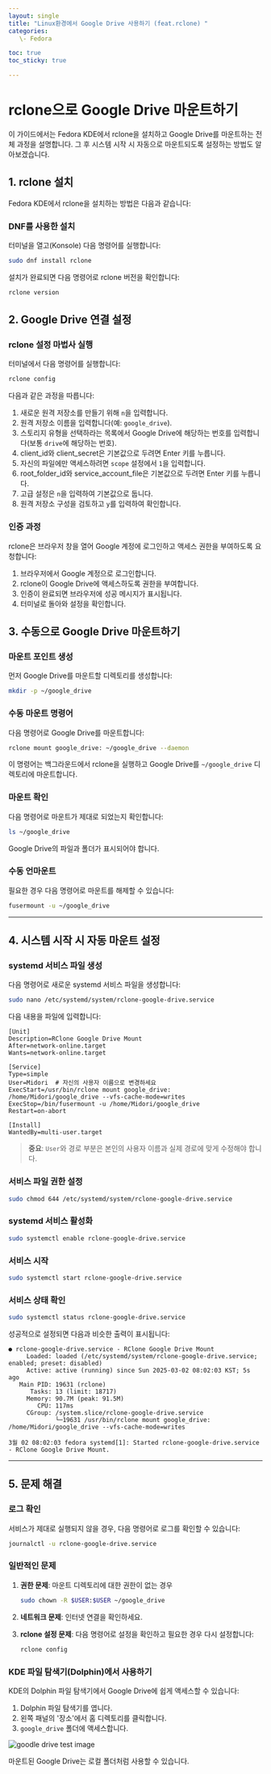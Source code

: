 ```yaml
---
layout: single
title: "Linux환경에서 Google Drive 사용하기 (feat.rclone) "
categories: 
   \- Fedora

toc: true
toc_sticky: true

---
```



# rclone으로 Google Drive 마운트하기

이 가이드에서는 Fedora KDE에서 rclone을 설치하고 Google Drive를 마운트하는 전체 과정을 설명합니다. 그 후 시스템 시작 시 자동으로 마운트되도록 설정하는 방법도 알아보겠습니다.

## 1. rclone 설치

Fedora KDE에서 rclone을 설치하는 방법은 다음과 같습니다:

### DNF를 사용한 설치

터미널을 열고(Konsole) 다음 명령어를 실행합니다:

```bash
sudo dnf install rclone
```

설치가 완료되면 다음 명령어로 rclone 버전을 확인합니다:

```bash
rclone version
```

## 2. Google Drive 연결 설정

### rclone 설정 마법사 실행

터미널에서 다음 명령어를 실행합니다:

```bash
rclone config
```

다음과 같은 과정을 따릅니다:

1. 새로운 원격 저장소를 만들기 위해 `n`을 입력합니다.
2. 원격 저장소 이름을 입력합니다(예: `google_drive`).
3. 스토리지 유형을 선택하라는 목록에서 Google Drive에 해당하는 번호를 입력합니다(보통 `drive`에 해당하는 번호).
4. client_id와 client_secret은 기본값으로 두려면 Enter 키를 누릅니다.
5. 자신의 파일에만 액세스하려면 `scope` 설정에서 `1`을 입력합니다.
6. root_folder_id와 service_account_file은 기본값으로 두려면 Enter 키를 누릅니다.
7. 고급 설정은 `n`을 입력하여 기본값으로 둡니다.
8. 원격 저장소 구성을 검토하고 `y`를 입력하여 확인합니다.

### 인증 과정

rclone은 브라우저 창을 열어 Google 계정에 로그인하고 액세스 권한을 부여하도록 요청합니다:

1. 브라우저에서 Google 계정으로 로그인합니다.
2. rclone이 Google Drive에 액세스하도록 권한을 부여합니다.
3. 인증이 완료되면 브라우저에 성공 메시지가 표시됩니다.
4. 터미널로 돌아와 설정을 확인합니다.

## 3. 수동으로 Google Drive 마운트하기

### 마운트 포인트 생성

먼저 Google Drive를 마운트할 디렉토리를 생성합니다:

```bash
mkdir -p ~/google_drive
```

### 수동 마운트 명령어

다음 명령어로 Google Drive를 마운트합니다:

```bash
rclone mount google_drive: ~/google_drive --daemon
```

이 명령어는 백그라운드에서 rclone을 실행하고 Google Drive를 `~/google_drive` 디렉토리에 마운트합니다.

### 마운트 확인

다음 명령어로 마운트가 제대로 되었는지 확인합니다:

```bash
ls ~/google_drive
```

Google Drive의 파일과 폴더가 표시되어야 합니다.

### 수동 언마운트

필요한 경우 다음 명령어로 마운트를 해제할 수 있습니다:

```bash
fusermount -u ~/google_drive
```

---

## 4. 시스템 시작 시 자동 마운트 설정

### systemd 서비스 파일 생성

다음 명령어로 새로운 systemd 서비스 파일을 생성합니다:

```bash
sudo nano /etc/systemd/system/rclone-google-drive.service
```

다음 내용을 파일에 입력합니다:

```
[Unit]
Description=RClone Google Drive Mount
After=network-online.target
Wants=network-online.target

[Service]
Type=simple
User=Midori  # 자신의 사용자 이름으로 변경하세요
ExecStart=/usr/bin/rclone mount google_drive: /home/Midori/google_drive --vfs-cache-mode=writes
ExecStop=/bin/fusermount -u /home/Midori/google_drive
Restart=on-abort

[Install]
WantedBy=multi-user.target
```

> **중요**: `User`와 경로 부분은 본인의 사용자 이름과 실제 경로에 맞게 수정해야 합니다.

### 서비스 파일 권한 설정

```bash
sudo chmod 644 /etc/systemd/system/rclone-google-drive.service
```

### systemd 서비스 활성화

```bash
sudo systemctl enable rclone-google-drive.service
```

### 서비스 시작

```bash
sudo systemctl start rclone-google-drive.service
```

### 서비스 상태 확인

```bash
sudo systemctl status rclone-google-drive.service
```

성공적으로 설정되면 다음과 비슷한 출력이 표시됩니다:

```
● rclone-google-drive.service - RClone Google Drive Mount
     Loaded: loaded (/etc/systemd/system/rclone-google-drive.service; enabled; preset: disabled)
     Active: active (running) since Sun 2025-03-02 08:02:03 KST; 5s ago
   Main PID: 19631 (rclone)
      Tasks: 13 (limit: 18717)
     Memory: 90.7M (peak: 91.5M)
        CPU: 117ms
     CGroup: /system.slice/rclone-google-drive.service
             └─19631 /usr/bin/rclone mount google_drive: /home/Midori/google_drive --vfs-cache-mode=writes

3월 02 08:02:03 fedora systemd[1]: Started rclone-google-drive.service - RClone Google Drive Mount.
```

---

## 5. 문제 해결

### 로그 확인

서비스가 제대로 실행되지 않을 경우, 다음 명령어로 로그를 확인할 수 있습니다:

```bash
journalctl -u rclone-google-drive.service
```

### 일반적인 문제

1. **권한 문제**: 마운트 디렉토리에 대한 권한이 없는 경우
   ```bash
   sudo chown -R $USER:$USER ~/google_drive
   ```

2. **네트워크 문제**: 인터넷 연결을 확인하세요.

3. **rclone 설정 문제**: 다음 명령어로 설정을 확인하고 필요한 경우 다시 설정합니다:
   ```bash
   rclone config
   ```

### KDE 파일 탐색기(Dolphin)에서 사용하기

KDE의 Dolphin 파일 탐색기에서 Google Drive에 쉽게 액세스할 수 있습니다:

1. Dolphin 파일 탐색기를 엽니다.
2. 왼쪽 패널의 '장소'에서 홈 디렉토리를 클릭합니다.
3. `google_drive` 폴더에 액세스합니다.

![goodle drive test image](assets/images/post/Fedora/Fedora1-1.png)

마운트된 Google Drive는 로컬 폴더처럼 사용할 수 있습니다.